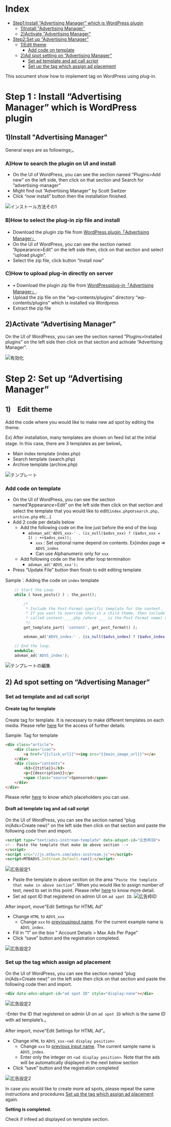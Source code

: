 # Index
- [Step1:Install “Advertising Manager” which is WordPress plugin](#install)
  - [1)Install "Advertising Manager"](#install1)
  - [2)Activate "Advertising Manager"](#install2)
- [Step2:Set up “Advertising Manager”](#setup)
  - [1)Edit theme](#setup1)
    - [Add code on template](#setup1-1)
  - [2)Ad spot setting on “Advertising Manager”](#setup2)
    - [Set ad template and ad call script](#setup2-1)
    - [Set up the tag which assign ad placement](#setup2-2)


This socument show how to implement tag on WordPress using plug-in.


<a name="install"></a>
# Step 1 : Install “Advertising Manager” which is WordPress plugin

<a name="install1"></a>
## 1)Install "Advertising Manager"

General ways are as followings;。

### A)How to search the plugin on UI and install

- On the UI of WordPress, you can see the section named “Plugins>Add new” on the left side, then click on that section and Search for ”advertising-manager”
- Might find out ”Advertising Manager” by Scott Switzer
- Click “now install” button then the installation finished.

![インストール方法その1](Install_SDK_Guide_Images/en/1.png)

### B)How to select the plug-in zip file and install

- Download the plugin zip file from [WordPress plugin「Advertising Manager」](https://wordpress.org/plugins/advertising-manager/)
- On the UI of WordPress, you can see the section named ”Appearance>Edit” on the left side then, click on that section and select “upload plugin”.
- Select the zip file, click button “Install now”


### C)How to upload plug-in directly on server

- •	Download the plugin zip file from [WordPressplug-in「Advertising Manager」](https://wordpress.org/plugins/advertising-manager/).
- Upload the zip file on the “wp-contents/plugins” directory “wp-contents/plugins” which is installed via Wordpress
- Extract the zip file



<a name="install2"></a>
## 2)Activate ”Advertising Manager”

On the UI of WordPress, you can see the section named ”Plugins>Installed plugins” on the left side then click on that section and activate “Advertising Manager”.

![有効化](Install_SDK_Guide_Images/en/2.png)


<a name="setup"></a>
# Step 2: Set up “Advertising Manager”

<a name="setup1"></a>
## 1)　Edit theme

Add the code where you would like to make new ad spot by editing the theme.

Ex) After installation, many templates are shown on feed list at the initial stage. In this case, there are 3 templates as per belowl。

- Main index template (index.php)
- Search template (search.php)
- Archive template (archive.php)


![テンプレート](Install_SDK_Guide_Images/en/3.png)


<a name="setup1-1"></a>
### Add code on template

- On the UI of WordPress, you can see the section named”Appearance>Edit” on the left side then click on that section and select the template that you would like to edit(``index.php``or``search.php``、``archive.php`` etc...)
- Add 2 code per details below
  - Add the following code on the line just before the end of the loop
    - `advman_ad('ADVS_xxx-' . (is_null($advs_xxx) ? ($advs_xxx = 1) : ++$advs_xxx));`
      - `xxx` : Set optional name depend on contents. Ex)index page => `ADVS_index`
      - Can use Alphanumeric only for `xxx`
  - Add following code on the line after loop termination
    - `advman_ad('ADVS_xxx');`
- Press “Update File” button  then finish to edit editing template

 Sample：Adding the code on `index` template

```php
	// Start the Loop.
	while ( have_posts() ) : the_post();

		/*
		 * Include the Post-Format-specific template for the content.
		 * If you want to override this in a child theme, then include a file
		 * called content-___.php (where ___ is the Post Format name) and that will be used instead.
		 */
		get_template_part( 'content', get_post_format() );

		advman_ad('ADVS_index-' . (is_null($advs_index) ? ($advs_index = 1) : ++$advs_index));	// ←Add this code.

	// End the loop.
	endwhile;
	advman_ad('ADVS_index');													// ←Add this code.
```

![テンプレートの編集](Install_SDK_Guide_Images/en/4.png)


<a name="setup2"></a>
## 2) Ad spot setting on “Advertising Manager”

<a name="setup2-1"></a>
### Set ad template and ad call script

#### Create tag for template

Create tag for template. It is necessary to make different templates on each media. Please refer [here](https://github.com/mtburn/MTBurn-JavaScript-SDK-Install-Guide/blob/master/Programming_Guide_English.md#infeed/start/template) for the access of further details.  

Sample: Tag for template

```html
<div class="article">
	<div class="icon">
		<a href="{{click_url}}"><img src="{{main_image_url}}"></a>
	</div>
	<div class="contents">
		<h3>{{title}}</h3>
		<p>{{description}}</p>
		<span class="source">Sponsored</span>
	</div>
</div>
```

Please refer [here](https://github.com/mtburn/MTBurn-JavaScript-SDK-Install-Guide/blob/master/Programming_Guide_English.md#infeed/parameter) to know which placeholders you can use. 

#### Draft ad template tag and ad call script

On the UI of WordPress, you can see the section named “plug in(Ads>Create new)” on the left side then click on that section and paste the following code then and import.

```html
<script type="text/advs-instream-template" data-adspot-id="広告枠ID">
<!-- Paste the template that make in above section -->
</script>
<script src="//js.mtburn.com/advs-instream.js"></script>
<script>MTBADVS.InStream.Default.run();</script>
```

![広告設定1](Install_SDK_Guide_Images/en/5.png)

- Paste the template in above section on the area `“Paste the template that make in above section”`. When you would like to assign number of text, need to set in this point. Please refer [here](https://github.com/mtburn/MTBurn-JavaScript-SDK-Install-Guide/blob/master/Programming_Guide_English.md) to know more detail.
- Set ad spot ID that registered on admin UI on `ad spot ID`.
![広告枠ID](Install_SDK_Guide_Images/en/6.png)

After import, move"Edit Settings for HTML Ad"

- Change `HTML` to `ADVS_xxx` 
  - Change `xxx` to [previousinput name](#setup1). For the current example name is `ADVS_index`.
- Fill in “1” on the box ” Account Details > Max Ads Per Page”
- Click  “save” button and the registration completed.

![広告設定2](Install_SDK_Guide_Images/en/7.png)


<a name="setup2-2"></a>
### Set up the tag which assign ad placement

On the UI of WordPress, you can see the section named “plug in(Ads>Create new)” on the left side then click on that section and paste the following code then and import. 

```html
<div data-advs-adspot-id="ad spot ID" style="display:none"></div>
```

![広告設定2](Install_SDK_Guide_Images/en/8.png)

-Enter the ID that registered on admin UI on `ad spot ID` which is the same ID with ad template’s.。

After import, move"Edit Settings for HTML Ad"。

- Change `HTML` to `ADVS_xxx-<ad display position>` 
  - Change `xxx` to [previous input name](#setup1). The current sample name is `ADVS_index`.
  - Enter only the integer on `<ad display position>`. Note that the ads will be automatically displayed in the next below section
- Click “save” button and the registration completed

![広告設定2](Install_SDK_Guide_Images/en/9.png)

In case you would like to create more ad spots, please repeat the same instructions and procedures [Set up the tag which assign ad placement](#setup2-2) again.


**Setting is completed.**

Check if infeed ad displayed on template section.

